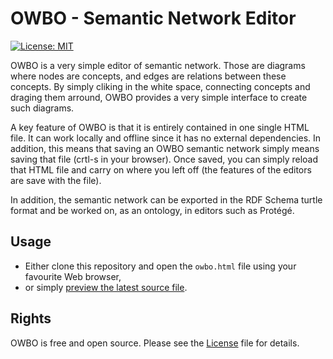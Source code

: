 # OWBO - Semantic Network Editor

[![License: MIT](https://img.shields.io/badge/License-MIT-yellow.svg)](https://opensource.org/licenses/MIT)

OWBO is a very simple editor of semantic network. Those are diagrams where nodes are concepts, and edges are relations between these concepts. By simply cliking in the white space, connecting concepts and draging them arround, OWBO provides a very simple interface to create such diagrams.

A key feature of OWBO is that it is entirely contained in one single HTML file. It can work locally and offline since it has no external dependencies. In addition, this means that saving an OWBO semantic network simply means saving that file (crtl-s in your browser). Once saved, you can simply reload that HTML file and carry on where you left off (the features of the editors are save with the file).

In addition, the semantic network can be exported in the RDF Schema turtle format and be worked on, as an ontology, in editors such as Protégé. 

## Usage

* Either clone this repository and open the `owbo.html` file using your favourite Web browser,
* or simply [preview the latest source file](https://htmlpreview.github.io/?https://github.com/mdaquin/OWBO/blob/master/owbo.html).

## Rights

OWBO is free and open source. Please see the [License](LICENSE) file for details.